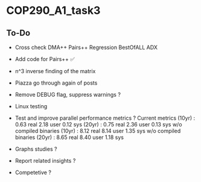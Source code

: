 # COP290_A1_task3

## To-Do
- Cross check DMA++ Pairs++ Regression BestOfALL ADX
- Add code for Pairs++ ✅
- n^3 inverse finding of the matrix
- Piazza go through again of posts
- Remove DEBUG flag, suppress warnings ?
- Linux testing

- Test and improve parallel performance metrics ?
Current metrics (10yr) : 0.63 real         2.18 user         0.12 sys
                (20yr) : 0.75 real         2.36 user         0.13 sys
w/o compiled binaries (10yr) : 8.12 real         8.14 user         1.35 sys
w/o compiled binaries (20yr) : 8.65 real         8.40 user         1.18 sys

- Graphs studies ?
- Report related insights ?
- Competetive ?